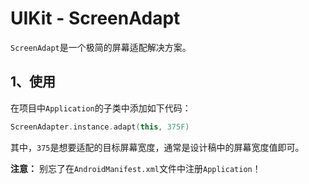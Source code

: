 # UIKit - ScreenAdapt

`ScreenAdapt`是一个极简的屏幕适配解决方案。

## 1、使用
在项目中`Application`的子类中添加如下代码：
```kotlin
ScreenAdapter.instance.adapt(this, 375F)
```
其中，`375`是想要适配的目标屏幕宽度，通常是设计稿中的屏幕宽度值即可。

**注意：** 别忘了在`AndroidManifest.xml`文件中注册`Application`！